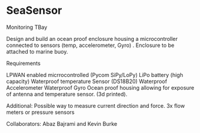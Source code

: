 # SeaSensor
Monitoring TBay

Design and build an ocean proof enclosure housing a microcontroller connected to sensors (temp, accelerometer, Gyro) . Enclosure to be attached to marine buoy.

Requirements

LPWAN enabled micrrocontrolled (Pycom SiPy/LoPy)
LiPo battery (high capacity)
Waterproof temperature Sensor (DS18B20)
Waterproof Accelerometer
Waterproof Gyro
Ocean proof housing allowing for exposure of antenna and temperature sensor. (3d printed).

Additional: Possible way to measure current direction and force.
3x flow meters or pressure sensors

Collaborators: Abaz Bajrami and Kevin Burke
